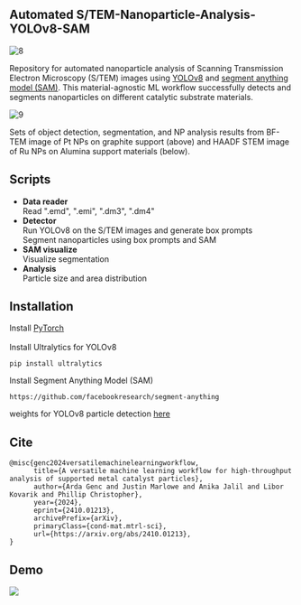 ## Automated S/TEM-Nanoparticle-Analysis-YOLOv8-SAM


![8](https://github.com/ArdaGen/STEM-Nanoparticle-Analysis-YOLOv8-SAM/blob/main/images/g37046.svg)


Repository for automated nanoparticle analysis of Scanning Transmission Electron Microscopy (S/TEM) images using [YOLOv8](https://github.com/ultralytics/ultralytics) and [segment anything model (SAM)](https://github.com/facebookresearch/segment-anything).
This material-agnostic ML workflow successfully detects and segments nanoparticles on different catalytic substrate materials.

![9](https://github.com/ArdaGen/STEM-Automated-Nanoparticle-Analysis-YOLOv8-SAM/blob/main/images/results10.png)

Sets of object detection, segmentation, and NP analysis results from BF-TEM image of Pt NPs on graphite support (above) and HAADF STEM image of Ru NPs on Alumina support materials (below).


## Scripts
* **Data reader** <br>
  Read ".emd", ".emi", ".dm3", ".dm4"
* **Detector** <br>
  Run YOLOv8 on the S/TEM images and generate box prompts <br>
  Segment nanoparticles using box prompts and SAM
* **SAM visualize** <br>
  Visualize segmentation
* **Analysis** <br>
  Particle size and area distribution <br>


## Installation
Install [PyTorch](https://pytorch.org/get-started/locally/)
<br>
<br>
Install Ultralytics for YOLOv8
```
pip install ultralytics
```
Install Segment Anything Model (SAM)
```
https://github.com/facebookresearch/segment-anything
```
weights for YOLOv8 particle detection [here](https://drive.google.com/drive/folders/1-ooqb_eBRD0WLau7fTwLcZzDW7jWfmDM?usp=sharing)

## Cite
```
@misc{genc2024versatilemachinelearningworkflow,
      title={A versatile machine learning workflow for high-throughput analysis of supported metal catalyst particles}, 
      author={Arda Genc and Justin Marlowe and Anika Jalil and Libor Kovarik and Phillip Christopher},
      year={2024},
      eprint={2410.01213},
      archivePrefix={arXiv},
      primaryClass={cond-mat.mtrl-sci},
      url={https://arxiv.org/abs/2410.01213}, 
}

```
## Demo
![](https://github.com/ArdaGen/STEM-Nanoparticle-Analysis-YOLOv8-SAM/blob/main/images/AI_nanoparticle_2.gif)





